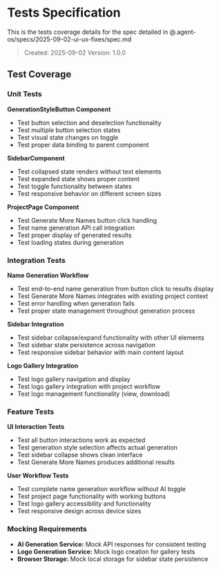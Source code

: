 # Tests Specification

This is the tests coverage details for the spec detailed in @.agent-os/specs/2025-09-02-ui-ux-fixes/spec.md

> Created: 2025-09-02
> Version: 1.0.0

## Test Coverage

### Unit Tests

**GenerationStyleButton Component**
- Test button selection and deselection functionality
- Test multiple button selection states
- Test visual state changes on toggle
- Test proper data binding to parent component

**SidebarComponent**
- Test collapsed state renders without text elements
- Test expanded state shows proper content
- Test toggle functionality between states
- Test responsive behavior on different screen sizes

**ProjectPage Component**
- Test Generate More Names button click handling
- Test name generation API call integration
- Test proper display of generated results
- Test loading states during generation

### Integration Tests

**Name Generation Workflow**
- Test end-to-end name generation from button click to results display
- Test Generate More Names integrates with existing project context
- Test error handling when generation fails
- Test proper state management throughout generation process

**Sidebar Integration**
- Test sidebar collapse/expand functionality with other UI elements
- Test sidebar state persistence across navigation
- Test responsive sidebar behavior with main content layout

**Logo Gallery Integration**
- Test logo gallery navigation and display
- Test logo gallery integration with project workflow
- Test logo management functionality (view, download)

### Feature Tests

**UI Interaction Tests**
- Test all button interactions work as expected
- Test generation style selection affects actual generation
- Test sidebar collapse shows clean interface
- Test Generate More Names produces additional results

**User Workflow Tests**
- Test complete name generation workflow without AI toggle
- Test project page functionality with working buttons
- Test logo gallery accessibility and functionality
- Test responsive design across device sizes

### Mocking Requirements

- **AI Generation Service:** Mock API responses for consistent testing
- **Logo Generation Service:** Mock logo creation for gallery tests
- **Browser Storage:** Mock local storage for sidebar state persistence